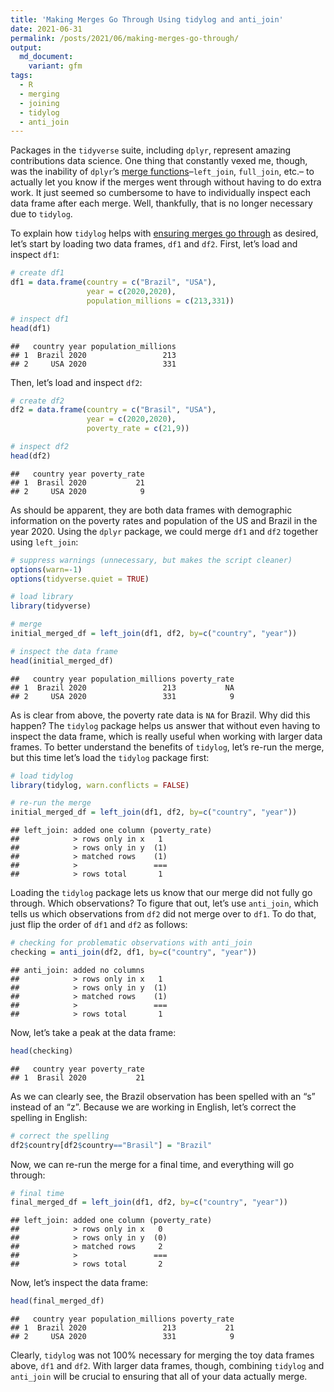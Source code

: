 ```yaml
---
title: 'Making Merges Go Through Using tidylog and anti_join'
date: 2021-06-31
permalink: /posts/2021/06/making-merges-go-through/
output: 
  md_document:
    variant: gfm
tags:
  - R
  - merging
  - joining
  - tidylog
  - anti_join
---
```


Packages in the `tidyverse` suite, including `dplyr`, represent amazing
contributions data science. One thing that constantly vexed me, though,
was the inability of `dplyr`’s [merge
functions](https://dplyr.tidyverse.org/reference/join.html)–`left_join`,
`full_join`, etc.– to actually let you know if the merges went through
without having to do extra work. It just seemed so cumbersome to have to
individually inspect each data frame after each merge. Well, thankfully,
that is no longer necessary due to `tidylog`.

To explain how `tidylog` helps with [ensuring merges go
through](https://cran.r-project.org/web/packages/tidylog/readme/README.html)
as desired, let’s start by loading two data frames, `df1` and `df2`.
First, let’s load and inspect `df1`:

``` r
# create df1
df1 = data.frame(country = c("Brazil", "USA"),
                 year = c(2020,2020),
                 population_millions = c(213,331))

# inspect df1
head(df1)
```

    ##   country year population_millions
    ## 1  Brazil 2020                 213
    ## 2     USA 2020                 331

Then, let’s load and inspect `df2`:

``` r
# create df2
df2 = data.frame(country = c("Brasil", "USA"),
                 year = c(2020,2020),
                 poverty_rate = c(21,9))

# inspect df2
head(df2)
```

    ##   country year poverty_rate
    ## 1  Brasil 2020           21
    ## 2     USA 2020            9

As should be apparent, they are both data frames with demographic
information on the poverty rates and population of the US and Brazil in
the year 2020. Using the `dplyr` package, we could merge `df1` and `df2`
together using `left_join`:

``` r
# suppress warnings (unnecessary, but makes the script cleaner)
options(warn=-1)
options(tidyverse.quiet = TRUE)

# load library
library(tidyverse)

# merge
initial_merged_df = left_join(df1, df2, by=c("country", "year"))

# inspect the data frame
head(initial_merged_df)
```

    ##   country year population_millions poverty_rate
    ## 1  Brazil 2020                 213           NA
    ## 2     USA 2020                 331            9

As is clear from above, the poverty rate data is `NA` for Brazil. Why
did this happen? The `tidylog` package helps us answer that without even
having to inspect the data frame, which is really useful when working
with larger data frames. To better understand the benefits of `tidylog`,
let’s re-run the merge, but this time let’s load the `tidylog` package
first:

``` r
# load tidylog
library(tidylog, warn.conflicts = FALSE)

# re-run the merge
initial_merged_df = left_join(df1, df2, by=c("country", "year"))
```

    ## left_join: added one column (poverty_rate)
    ##            > rows only in x   1
    ##            > rows only in y  (1)
    ##            > matched rows    (1)
    ##            >                 ===
    ##            > rows total       1

Loading the `tidylog` package lets us know that our merge did not fully
go through. Which observations? To figure that out, let’s use
`anti_join`, which tells us which observations from `df2` did not merge
over to `df1`. To do that, just flip the order of `df1` and `df2` as
follows:

``` r
# checking for problematic observations with anti_join
checking = anti_join(df2, df1, by=c("country", "year"))
```

    ## anti_join: added no columns
    ##            > rows only in x   1
    ##            > rows only in y  (1)
    ##            > matched rows    (1)
    ##            >                 ===
    ##            > rows total       1

Now, let’s take a peak at the data frame:

``` r
head(checking)
```

    ##   country year poverty_rate
    ## 1  Brasil 2020           21

As we can clearly see, the Brazil observation has been spelled with an
“s” instead of an “z”. Because we are working in English, let’s correct
the spelling in English:

``` r
# correct the spelling
df2$country[df2$country=="Brasil"] = "Brazil"
```

Now, we can re-run the merge for a final time, and everything will go
through:

``` r
# final time
final_merged_df = left_join(df1, df2, by=c("country", "year"))
```

    ## left_join: added one column (poverty_rate)
    ##            > rows only in x   0
    ##            > rows only in y  (0)
    ##            > matched rows     2
    ##            >                 ===
    ##            > rows total       2

Now, let’s inspect the data frame:

``` r
head(final_merged_df)
```

    ##   country year population_millions poverty_rate
    ## 1  Brazil 2020                 213           21
    ## 2     USA 2020                 331            9

Clearly, `tidylog` was not 100% necessary for merging the toy data
frames above, `df1` and `df2`. With larger data frames, though,
combining `tidylog` and `anti_join` will be crucial to ensuring that all
of your data actually merge.
